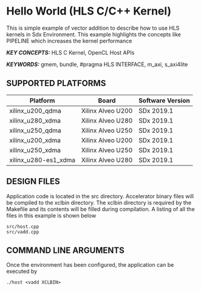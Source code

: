 Hello World (HLS C/C++ Kernel)
======================

This is simple example of vector addition to describe how to use HLS kernels in Sdx Environment. This example highlights the concepts like PIPELINE which increases the kernel performance 

***KEY CONCEPTS:*** HLS C Kernel, OpenCL Host APIs

***KEYWORDS:*** gmem, bundle, #pragma HLS INTERFACE, m_axi, s_axi4lite

## SUPPORTED PLATFORMS
Platform | Board             | Software Version
---------|-------------------|-----------------
xilinx_u200_qdma|Xilinx Alveo U200|SDx 2019.1
xilinx_u280_xdma|Xilinx Alveo U280|SDx 2019.1
xilinx_u250_qdma|Xilinx Alveo U250|SDx 2019.1
xilinx_u200_xdma|Xilinx Alveo U200|SDx 2019.1
xilinx_u250_xdma|Xilinx Alveo U250|SDx 2019.1
xilinx_u280-es1_xdma|Xilinx Alveo U280|SDx 2019.1


##  DESIGN FILES
Application code is located in the src directory. Accelerator binary files will be compiled to the xclbin directory. The xclbin directory is required by the Makefile and its contents will be filled during compilation. A listing of all the files in this example is shown below

```
src/host.cpp
src/vadd.cpp
```

##  COMMAND LINE ARGUMENTS
Once the environment has been configured, the application can be executed by
```
./host <vadd XCLBIN>
```

